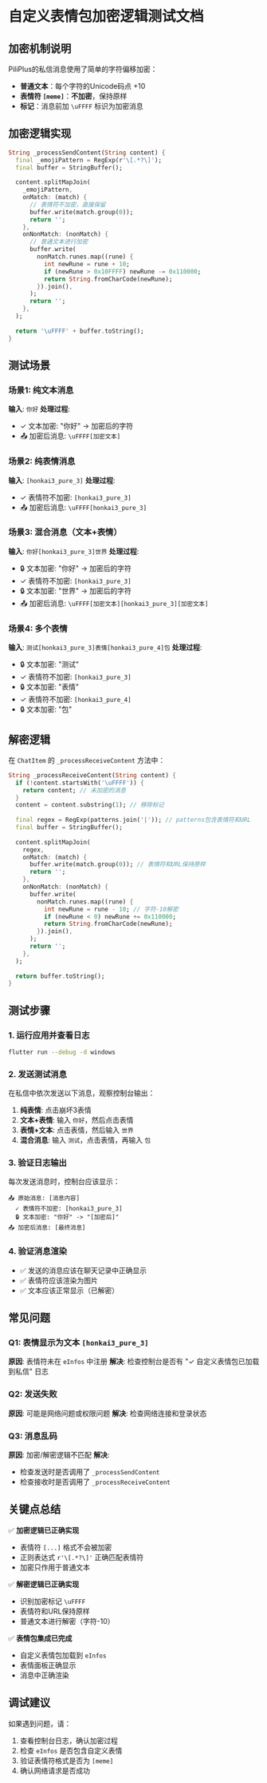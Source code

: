 # 自定义表情包加密逻辑测试文档

## 加密机制说明

PiliPlus的私信消息使用了简单的字符偏移加密：
- **普通文本**：每个字符的Unicode码点 +10
- **表情符 `[meme]`**：**不加密**，保持原样
- **标记**：消息前加 `\uFFFF` 标识为加密消息

## 加密逻辑实现

```dart
String _processSendContent(String content) {
  final _emojiPattern = RegExp(r'\[.*?\]');
  final buffer = StringBuffer();
  
  content.splitMapJoin(
    _emojiPattern,
    onMatch: (match) {
      // 表情符不加密，直接保留
      buffer.write(match.group(0));
      return '';
    },
    onNonMatch: (nonMatch) {
      // 普通文本进行加密
      buffer.write(
        nonMatch.runes.map((rune) {
          int newRune = rune + 10;
          if (newRune > 0x10FFFF) newRune -= 0x110000;
          return String.fromCharCode(newRune);
        }).join(),
      );
      return '';
    },
  );
  
  return '\uFFFF' + buffer.toString();
}
```

## 测试场景

### 场景1: 纯文本消息
**输入**: `你好`
**处理过程**:
- ✓ 文本加密: "你好" -> 加密后的字符
- 📤 加密后消息: `\uFFFF[加密文本]`

### 场景2: 纯表情消息
**输入**: `[honkai3_pure_3]`
**处理过程**:
- ✓ 表情符不加密: `[honkai3_pure_3]`
- 📤 加密后消息: `\uFFFF[honkai3_pure_3]`

### 场景3: 混合消息（文本+表情）
**输入**: `你好[honkai3_pure_3]世界`
**处理过程**:
- 🔒 文本加密: "你好" -> 加密后的字符
- ✓ 表情符不加密: `[honkai3_pure_3]`
- 🔒 文本加密: "世界" -> 加密后的字符
- 📤 加密后消息: `\uFFFF[加密文本][honkai3_pure_3][加密文本]`

### 场景4: 多个表情
**输入**: `测试[honkai3_pure_3]表情[honkai3_pure_4]包`
**处理过程**:
- 🔒 文本加密: "测试"
- ✓ 表情符不加密: `[honkai3_pure_3]`
- 🔒 文本加密: "表情"
- ✓ 表情符不加密: `[honkai3_pure_4]`
- 🔒 文本加密: "包"

## 解密逻辑

在 `ChatItem` 的 `_processReceiveContent` 方法中：

```dart
String _processReceiveContent(String content) {
  if (!content.startsWith('\uFFFF')) {
    return content; // 未加密的消息
  }
  content = content.substring(1); // 移除标记
  
  final regex = RegExp(patterns.join('|')); // patterns包含表情符和URL
  final buffer = StringBuffer();
  
  content.splitMapJoin(
    regex,
    onMatch: (match) {
      buffer.write(match.group(0)); // 表情符和URL保持原样
      return '';
    },
    onNonMatch: (nonMatch) {
      buffer.write(
        nonMatch.runes.map((rune) {
          int newRune = rune - 10; // 字符-10解密
          if (newRune < 0) newRune += 0x110000;
          return String.fromCharCode(newRune);
        }).join(),
      );
      return '';
    },
  );
  
  return buffer.toString();
}
```

## 测试步骤

### 1. 运行应用并查看日志

```bash
flutter run --debug -d windows
```

### 2. 发送测试消息

在私信中依次发送以下消息，观察控制台输出：

1. **纯表情**: 点击崩坏3表情
2. **文本+表情**: 输入 `你好`，然后点击表情
3. **表情+文本**: 点击表情，然后输入 `世界`
4. **混合消息**: 输入 `测试`，点击表情，再输入 `包`

### 3. 验证日志输出

每次发送消息时，控制台应该显示：

```
📤 原始消息: [消息内容]
  ✓ 表情符不加密: [honkai3_pure_3]
  🔒 文本加密: "你好" -> "[加密后]"
📤 加密后消息: [最终消息]
```

### 4. 验证消息渲染

- ✅ 发送的消息应该在聊天记录中正确显示
- ✅ 表情符应该渲染为图片
- ✅ 文本应该正常显示（已解密）

## 常见问题

### Q1: 表情显示为文本 `[honkai3_pure_3]`
**原因**: 表情符未在 `eInfos` 中注册
**解决**: 检查控制台是否有 "✓ 自定义表情包已加载到私信" 日志

### Q2: 发送失败
**原因**: 可能是网络问题或权限问题
**解决**: 检查网络连接和登录状态

### Q3: 消息乱码
**原因**: 加密/解密逻辑不匹配
**解决**: 
- 检查发送时是否调用了 `_processSendContent`
- 检查接收时是否调用了 `_processReceiveContent`

## 关键点总结

✅ **加密逻辑已正确实现**
- 表情符 `[...]` 格式不会被加密
- 正则表达式 `r'\[.*?\]'` 正确匹配表情符
- 加密只作用于普通文本

✅ **解密逻辑已正确实现**
- 识别加密标记 `\uFFFF`
- 表情符和URL保持原样
- 普通文本进行解密（字符-10）

✅ **表情包集成已完成**
- 自定义表情包加载到 `eInfos`
- 表情面板正确显示
- 消息中正确渲染

## 调试建议

如果遇到问题，请：
1. 查看控制台日志，确认加密过程
2. 检查 `eInfos` 是否包含自定义表情
3. 验证表情符格式是否为 `[meme]`
4. 确认网络请求是否成功
